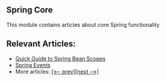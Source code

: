 ## Spring Core

This module contains articles about core Spring functionality

## Relevant Articles:

- [Quick Guide to Spring Bean Scopes](http://www.baeldung.com/spring-bean-scopes)
- [Spring Events](https://www.baeldung.com/spring-events)
- More articles: [[<-- prev]](/spring-core)[[next -->]](/spring-core-3)
